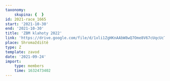 ```yaml
---
taxonomy:
    skupina: {  }
id: 2021-race_1665
start: '2021-10-30'
end: '2021-10-30'
title: 'ZBM klahoty 2022'
link: 'https://drive.google.com/file/d/1xli1ZgHKnAAbW8wQ7Ome8V67cUqcUcTH/view?usp=sharing'
place: Shromaždiště
type: Z
template: zavod
date: '2021-09-24'
import:
    type: members
    time: 1632473402
---
```


